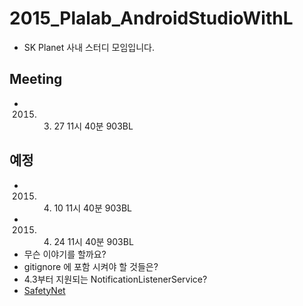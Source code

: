 # 2015_Plalab_AndroidStudioWithL
* SK Planet 사내 스터디 모임입니다.
 
## Meeting
* 2015. 03. 27 11시 40분 903BL

## 예정
* 2015. 04. 10 11시 40분 903BL
* 2015. 04. 24 11시 40분 903BL
* 무슨 이야기를 할까요?
 * gitignore 에 포함 시켜야 할 것들은?
 * 4.3부터 지원되는 NotificationListenerService?
 * [SafetyNet](https://developer.android.com/google/play/safetynet/start.html)
